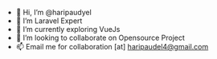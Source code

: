 - 👋 Hi, I’m @haripaudyel
- 👀 I’m Laravel Expert
- 🌱 I’m currently exploring VueJs
- 💞️ I’m looking to collaborate on Opensource Project
- 📫 Email me for collaboration [at] haripaudel4@gmail.com

<!---
haripaudyel/haripaudyel is a ✨ special ✨ repository because its `README.md` (this file) appears on your GitHub profile.
You can click the Preview link to take a look at your changes.
--->
